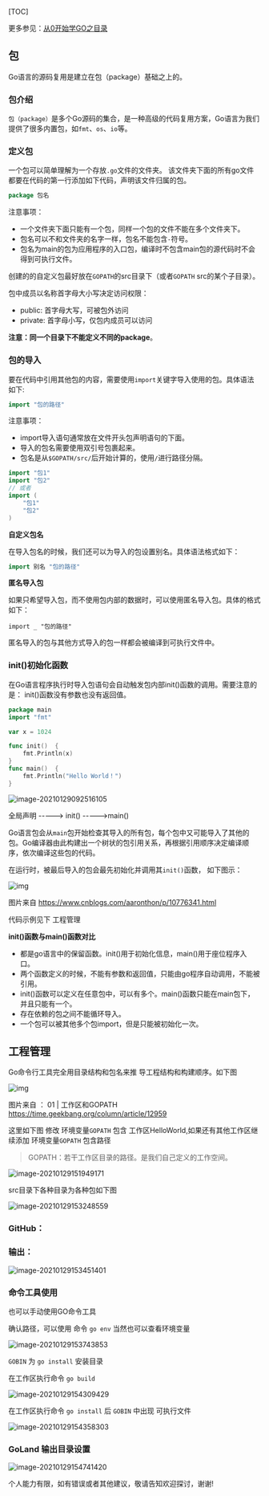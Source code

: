 [TOC]

更多参见：[从0开始学GO之目录](https://blog.csdn.net/leacock1991/article/details/112853343)



## 包

Go语言的源码复用是建立在包（package）基础之上的。

### 包介绍

`包（package）`是多个Go源码的集合，是一种高级的代码复用方案，Go语言为我们提供了很多内置包，如`fmt`、`os`、`io`等。

### 定义包

一个包可以简单理解为一个存放`.go`文件的文件夹。 该文件夹下面的所有go文件都要在代码的第一行添加如下代码，声明该文件归属的包。

```go
package 包名
```

注意事项：

- 一个文件夹下面只能有一个包，同样一个包的文件不能在多个文件夹下。
- 包名可以不和文件夹的名字一样，包名不能包含`-`符号。
- 包名为main的包为应用程序的入口包，编译时不包含main包的源代码时不会得到可执行文件。

创建的的自定义包最好放在`GOPATH`的src目录下（或者`GOPATH` src的某个子目录）。

包中成员以名称⾸字母⼤⼩写决定访问权限：

- public: ⾸字母⼤写，可被包外访问
- private: ⾸字母⼩写，仅包内成员可以访问

**注意：同一个目录下不能定义不同的package**。

### 包的导入

要在代码中引用其他包的内容，需要使用`import`关键字导入使用的包。具体语法如下:

```go
import "包的路径"
```

注意事项：

- import导入语句通常放在文件开头包声明语句的下面。
- 导入的包名需要使用双引号包裹起来。
- 包名是从`$GOPATH/src/`后开始计算的，使用`/`进行路径分隔。

```go
import "包1"
import "包2"
// 或者
import (
    "包1"
    "包2"
)
```

**自定义包名**

在导入包名的时候，我们还可以为导入的包设置别名。具体语法格式如下：

```go
import 别名 "包的路径"
```

**匿名导入包**

如果只希望导入包，而不使用包内部的数据时，可以使用匿名导入包。具体的格式如下：

```
import _ "包的路径"
```

匿名导入的包与其他方式导入的包一样都会被编译到可执行文件中。

### init()初始化函数

在Go语言程序执行时导入包语句会自动触发包内部init()函数的调用。需要注意的是： init()函数没有参数也没有返回值。

```go
package main
import "fmt"

var x = 1024

func init()  {
	fmt.Println(x)
}
func main()  {
	fmt.Println("Hello World！")   
}
```

![image-20210129092516105](\Pictures\从0开始学GO之包与工程管理\A_从0开始学GO之包与工程管理.png)

全局声明 -----> init() ----->main()

Go语言包会从`main`包开始检查其导入的所有包，每个包中又可能导入了其他的包。Go编译器由此构建出一个树状的包引用关系，再根据引用顺序决定编译顺序，依次编译这些包的代码。

在运行时，被最后导入的包会最先初始化并调用其`init()`函数， 如下图示： 

![img](\Pictures\从0开始学GO之包与工程管理\B_从0开始学GO之包与工程管理.png)

图片来自 https://www.cnblogs.com/aaronthon/p/10776341.html

代码示例见下 工程管理

**init()函数与main()函数对比**

- 都是go语言中的保留函数。init()用于初始化信息，main()用于座位程序入口。
- 两个函数定义的时候，不能有参数和返回值，只能由go程序自动调用，不能被引用。
- init()函数可以定义在任意包中，可以有多个。main()函数只能在main包下，并且只能有一个。
- 存在依赖的包之间不能循环导入。
- 一个包可以被其他多个包import，但是只能被初始化一次。

## 工程管理

Go命令行工具完全用目录结构和包名来推 导工程结构和构建顺序。如下图



![img](\Pictures\从0开始学GO之包与工程管理\C_从0开始学GO之包与工程管理.png)

图片来自 ： 01 | 工作区和GOPATH  https://time.geekbang.org/column/article/12959

这里如下图 修改 环境变量`GOPATH`   包含 工作区HelloWorld,如果还有其他工作区继续添加 环境变量`GOPATH` 包含路径

> GOPATH：若干工作区目录的路径。是我们自己定义的工作空间。

![image-20210129151949171](\Pictures\从0开始学GO之包与工程管理\D_从0开始学GO之包与工程管理.png)

src目录下各种目录为各种包如下图

![image-20210129153248559](\Pictures\从0开始学GO之包与工程管理\E_从0开始学GO之包与工程管理.png)

### GitHub：

### 输出：

![image-20210129153451401](\Pictures\从0开始学GO之包与工程管理\F_从0开始学GO之包与工程管理.png)

### 命令工具使用

也可以手动使用GO命令工具

确认路径，可以使用 命令 `go env` 当然也可以查看环境变量

![image-20210129153743853](\Pictures\从0开始学GO之包与工程管理\G_从0开始学GO之包与工程管理.png)

`GOBIN` 为 `go install` 安装目录

在工作区执行命令 `go build`

![image-20210129154309429](\Pictures\从0开始学GO之包与工程管理\H_从0开始学GO之包与工程管理.png)



在工作区执行命令 `go install` 后 `GOBIN` 中出现 可执行文件

![image-20210129154358303](\Pictures\从0开始学GO之包与工程管理\I_从0开始学GO之包与工程管理.png)



### GoLand 输出目录设置

![image-20210129154741420](\Pictures\从0开始学GO之包与工程管理\J_从0开始学GO之包与工程管理.png)



个人能力有限，如有错误或者其他建议，敬请告知欢迎探讨，谢谢!

